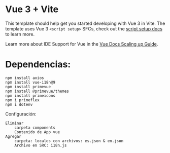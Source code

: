 # Vue 3 + Vite

This template should help get you started developing with Vue 3 in Vite. The template uses Vue 3 `<script setup>` SFCs, check out the [script setup docs](https://v3.vuejs.org/api/sfc-script-setup.html#sfc-script-setup) to learn more.

Learn more about IDE Support for Vue in the [Vue Docs Scaling up Guide](https://vuejs.org/guide/scaling-up/tooling.html#ide-support).


# Dependencias:
	npm install axios 
	npm install vue-i18n@9 
	npm install primevue 
	npm install @primevue/themes
	npm install primeicons 
	npm i primeflex 
	npm i dotenv


Configuración:

	Eliminar 
		carpeta components
		Contenido de App vue
	Agregar 
		carpeta: locales con archivos: es.json & en.json
		Archivo en SRC: i18n.js
	


